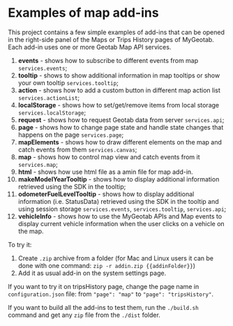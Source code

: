 # Examples of map add-ins

This project contains a few simple examples of add-ins that can be opened in the right-side panel of the Maps or Trips History pages of MyGeotab. Each add-in uses one or more Geotab Map API services.

1) **events** - shows how to subscribe to different events from map `services.events`;
2) **tooltip** - shows to show additional information in map tooltips or show your own tooltip `services.tooltip`;
3) **action** - shows how to add a custom button in different map action list `services.actionList`;
4) **localStorage** - shows how to set/get/remove items from local storage `services.localStorage`;
5) **request** - shows how to request Geotab data from server `services.api`;
6) **page** - shows how to change page state and handle state changes that happens on the page `services.page`;
7) **mapElements** - shows how to draw different elements on the map and catch events from them `services.canvas`;
8) **map** - shows how to control map view and catch events from it `services.map`;
9) **html** - shows how use html file as a amin file for map add-in.
10) **makeModelYearTooltip** - shows how to display additional information retrieved using the SDK in the tooltip;
11) **odometerFuelLevelTooltip** - shows how to display additional information (i.e. StatusData) retrieved using the SDK in the tooltip and using session storage `services.events`, `services.tooltip`, `services.api`;
12) **vehicleInfo** - shows how to use the MyGeotab APIs and Map events to display current vehicle information when the user clicks on a vehicle on the map.

To try it:

1) Create `.zip` archive from a folder (for Mac and Linux users it can be done with one command: `zip -r addin.zip {{addinFolder}}`)
2) Add it as usual add-in on the system settings page.

If you want to try it on tripsHistory page, change the page name in `configuration.json` file: from `"page": "map"` to `"page": "tripsHistory"`.

If you want to build all the add-ins to test them, run the `./build.sh` command and get any `zip` file from the `./dist` folder.
